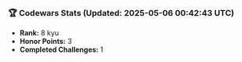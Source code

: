 ### 🏆 Codewars Stats (Updated: 2025-05-06 00:42:43 UTC)

- **Rank:** 8 kyu
- **Honor Points:** 3
- **Completed Challenges:** 1
